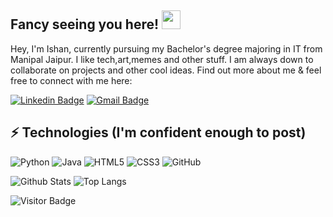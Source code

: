 ## Fancy seeing you here! <img src="https://raw.githubusercontent.com/legitishan/legitishan/master/wave.gif" width="30px">

Hey, I'm Ishan, currently pursuing my Bachelor's degree majoring in IT from Manipal Jaipur. I like tech,art,memes and other stuff. I am always down to collaborate on projects and other cool ideas. Find out more about me & feel free to connect with me here:

[![Linkedin Badge](https://img.shields.io/badge/-Ishan-blue?style=flat-square&logo=Linkedin&logoColor=white&link=www.linkedin.com/in/ishan-mishra-5339821b4/)](https://www.linkedin.com/in/ishan-mishra-5339821b4/)
[![Gmail Badge](https://img.shields.io/badge/-ishanmishraglobal@gmail.com-c14438?style=flat-square&logo=Gmail&logoColor=white&link=mailto:ishanmishraglobal@gmail.com)](mailto:ishanmishraglobal@gmail.com)

## ⚡ Technologies (I'm confident enough to post)

![Python](https://img.shields.io/badge/-Python-black?style=flat-square&logo=Python)
![Java](https://img.shields.io/badge/-java-E34A86?style=flat-square&logo=java)
![HTML5](https://img.shields.io/badge/-HTML5-E34F26?style=flat-square&logo=html5&logoColor=white)
![CSS3](https://img.shields.io/badge/-CSS3-1572B6?style=flat-square&logo=css3)
![GitHub](https://img.shields.io/badge/-GitHub-181717?style=flat-square&logo=github)


![Github Stats](https://github-readme-stats.vercel.app/api?username=legitishan&count_private=true&show_icons=true&include_all_commits=true&theme=radical)
![Top Langs](https://github-readme-stats.vercel.app/api/top-langs/?username=legitishan&hide=TeX&layout=compact)

![Visitor Badge](https://visitor-badge.laobi.icu/badge?page_id=legitishan.legitishan)
